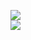 [![](https://img.shields.io/badge/Made%20With-Github%20Spray-lightgrey.svg?style=for-the-badge&logo=github)](https://github.com/Annihil/github-spray#7893)  
[![](https://i.imgur.com/2DrTn0Z.gif)](https://github.com/Annihil/github-spray)